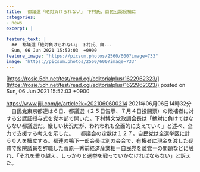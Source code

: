 ```yaml
---
title:  都議選「絶対負けられない」　下村氏、自民公認候補に  
categories:
- news
excerpt: |
  
feature_text: |
  ##  都議選「絶対負けられない」　下村氏、自...
  Sun, 06 Jun 2021 15:52:03  +0900
feature_image: "https://picsum.photos/2560/600?image=733"
image: "https://picsum.photos/2560/600?image=733"
---
```


[https://rosie.5ch.net/test/read.cgi/editorialplus/1622962323/](https://rosie.5ch.net/test/read.cgi/editorialplus/1622962323/)
posted on Sun, 06 Jun 2021 15:52:03  +0900

<!--more-->

https://www.jiji.com/jc/article?k=2021060600214 2021年06月06日14時32分 　自民党東京都連は６日、都議選（２５日告示、７月４日投開票）の候補者に対する公認証授与式を党本部で開いた。下村博文党政調会長は「絶対に負けてはならない都議選だ。厳しい状況だが、われわれも全面的に支えていく」と述べ、全力で支援する考えを示した。 　都議会の定数は１２７。自民党は全選挙区に計６０人を擁立する。都連の鴨下一郎会長は別の会合で、有権者に現金を渡した疑惑で衆院議員を辞職した菅原一秀前経済産業相＝自民党を離党＝の問題などに触れ、「それを乗り越え、しっかりと選挙を戦っていかなければならない」と訴えた。
